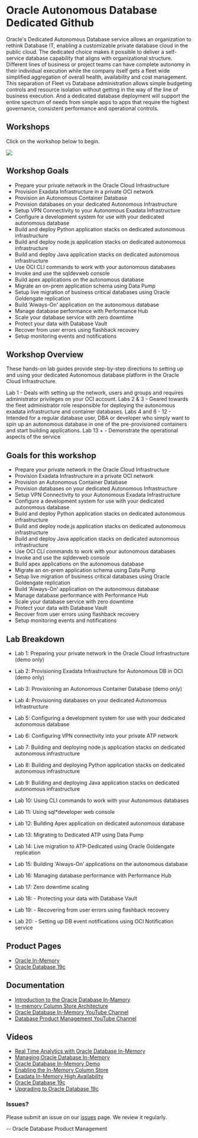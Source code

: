 # Oracle Autonomous Database Dedicated Github

Oracle's Dedicated Autonomous Database service allows an organization to rethink Database IT, enabling a customizable private database cloud in the public cloud. The dedicated choice makes it possible to deliver a self-service database capability that aligns with organizational structure. Different lines of business or project teams can have complete autonomy in their individual execution while the company itself gets a fleet wide simplified aggregation of overall health, availability and cost management. This separation of Fleet vs Database administration allows simple budgeting controls and resource isolation without getting in the way of the line of business execution. And a dedicated database deployment will support the entire spectrum of needs from simple apps to apps that require the highest governance, consistent performance and operational controls.

## Workshops
Click on the workshop below to begin.

[![](./images/screenshot.png)](https://oracle.github.io/learning-library/data-management-library/autonomous-database/dedicated/workshop/index.html)  

## Workshop Goals
- Prepare your private network in the Oracle Cloud Infrastructure
- Provision Exadata Infrastructure in a private OCI network
- Provision an Autonomous Container Database
- Provision databases on your dedicated Autonomous Infrastructure
- Setup VPN Connectivity to your Autonomous Exadata Infrastructure
- Configure a development system for use with your dedicated autonomous database
- Build and deploy Python application stacks on dedicated autonomous infrastructure
- Build and deploy node.js application stacks on dedicated autonomous infrastructure
- Build and deploy Java application stacks on dedicated autonomous infrastructure
- Use OCI CLI commands to work with your autonomous databases
- Invoke and use the sqldevweb console
- Build apex applications on the autonomous database
- Migrate an on-prem application schema using Data Pump
- Setup live migration of business critical databases using Oracle Goldengate replication
- Build 'Always-On' application on the autonomous database
- Manage database performance with Performance Hub
- Scale your database service with zero downtime
- Protect your data with Database Vault
- Recover from user errors using flashback recovery
- Setup monitoring events and notifications

## Workshop Overview
These hands-on lab guides provide step-by-step directions to setting up and using your dedicated Autonomous database platform in the Oracle Cloud Infrastructure. 

Lab 1  - Deals with setting up the network, users and groups and requires administrator privileges on your OCI account.
Labs 2 & 3 - Geared towards the fleet administrator role responsible for deploying the autonomous exadata infrastructure and container databases.
Labs 4 and  6 - 12 - Intended for a regular database user, DBA or developer who simply want to spin up an autonomous database in one of the pre-provisioned containers and start building applications.
Lab 13 + - Demonstrate the operational aspects of the service

## Goals for this workshop
- Prepare your private network in the Oracle Cloud Infrastructure
- Provision Exadata Infrastructure in a private OCI network
- Provision an Autonomous Container Database
- Provision databases on your dedicated Autonomous Infrastructure
- Setup VPN Connectivity to your Autonomous Exadata Infrastructure
- Configure a development system for use with your dedicated autonomous database
- Build and deploy Python application stacks on dedicated autonomous infrastructure
- Build and deploy node.js application stacks on dedicated autonomous infrastructure
- Build and deploy Java application stacks on dedicated autonomous infrastructure
- Use OCI CLI commands to work with your autonomous databases
- Invoke and use the sqldevweb console
- Build apex applications on the autonomous database
- Migrate an on-prem application schema using Data Pump
- Setup live migration of business critical databases using Oracle Goldengate replication
- Build 'Always-On' application on the autonomous database
- Manage database performance with Performance Hub
- Scale your database service with zero downtime
- Protect your data with Database Vault
- Recover from user errors using flashback recovery
- Setup monitoring events and notifications

## Lab Breakdown

- Lab 1: Preparing your private network in the Oracle Cloud Infrastructure (demo only)

- Lab 2: Provisioning Exadata Infrastructure for Autonomous DB in OCI (demo only)

- Lab 3: Provisioning an Autonomous Container Database (demo only)

- Lab 4: Provisioning databases on your dedicated Autonomous Infrastructure

- Lab 5: Configuring a development system for use with your dedicated autonomous database

- Lab 6: Configuring VPN connectivity into your private ATP network

- Lab 7: Building and deploying node.js application stacks on dedicated autonomous infrastructure

- Lab 8: Building and deploying Python application stacks on dedicated autonomous infrastructure

- Lab 9: Building and deploying Java application stacks on dedicated autonomous infrastructure

- Lab 10: Using CLI commands to work with your Autonomous databases

- Lab 11: Using sql*developer web console

- Lab 12: Building Apex application on dedicated autonomous database

- Lab 13: Migrating to Dedicated ATP using Data Pump

- Lab 14: Live migration to ATP-Dedicated using Oracle Goldengate replication

- Lab 15: Building 'Always-On' applications on the autonomous database 

- Lab 16: Managing database performance with Performance Hub 

- Lab 17: Zero downtime scaling

- Lab 18: - Protecting your data with Database Vault

- Lab 19: - Recovering from user errors using flashback recovery

- Lab 20: - Setting up DB event notifications using OCI Notification service

## Product Pages
- [Oracle In-Memory](https://www.oracle.com/database/technologies/in-memory.html)
- [Oracle Database 19c](https://www.oracle.com/database/)

## Documentation
- [Introduction to the Oracle Database In-Mamory](https://docs.oracle.com/en/database/oracle/oracle-database/19/inmem/intro-to-in-memory-column-store.html#GUID-BFA53515-7643-41E5-A296-654AB4A9F9E7)
- [In-memory Column Store Architecture](https://docs.oracle.com/en/database/oracle/oracle-database/19/inmem/in-memory-column-store-architecture.html#GUID-EEA265EE-8FBA-4457-8C3F-315B9EEA2224)
- [Oracle Database In-Memory YouTube Channel](https://www.youtube.com/channel/UCSYHgTG68nrHa5aTGfFH4pA)
- [Database Product Management YouTube Channel](https://www.youtube.com/channel/UCr6mzwq_gcdsefQWBI72wIQ)

## Videos
- [Real Time Analytics with Oracle Database In-Memory](https://www.youtube.com/watch?v=eToO3PRIs8k)
- [Managing Oracle Database In-Memory](https://www.youtube.com/watch?v=IZ7UMoQxtLo)
- [Oracle Database In-Memory Demo](https://www.youtube.com/watch?v=mF-h26iKTYY)
- [Enabling the In-Memory Column Store](https://www.youtube.com/watch?v=dZ9cnIL6KKw)
- [Exadata In-Memory High Availability](https://www.youtube.com/watch?v=j3n5ZjUvcD0)
- [Oracle Database 19c](https://www.youtube.com/watch?v=EVPNyL2vAVI)
- [Upgrading to Oracle Database 19c](https://www.youtube.com/watch?v=lOzL5irmuJo)

### Issues?
Please submit an issue on our [issues](https://github.com/oracle/learning-library/issues) page.  We review it regularly.

-- Oracle Database Product Management